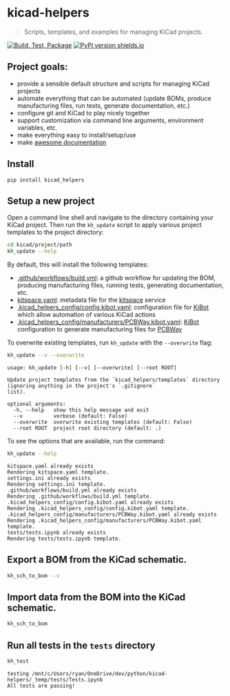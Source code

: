 # kicad-helpers
> Scripts, templates, and examples for managing KiCad projects.


[![Build, Test, Package](https://github.com/ryanfobel/kicad-helpers/actions/workflows/python-package.yml/badge.svg)](https://github.com/ryanfobel/kicad-helpers/actions/workflows/python-package.yml)
[![PyPI version shields.io](https://img.shields.io/pypi/v/kicad-helpers.svg)](https://pypi.python.org/pypi/kicad-helpers/)

## Project goals:

* provide a sensible default structure and scripts for managing KiCad projects
* automate everything that can be automated (update BOMs, produce manufacturing files, run tests, generate documentation, etc.)
* configure git and KiCad to play nicely together
* support customization via command line arguments, environment variables, etc.
* make everything easy to install/setup/use
* make [awesome documentation](https://ryanfobel.github.io/kicad-helpers/)

## Install

`pip install kicad_helpers`

## Setup a new project

Open a command line shell and navigate to the directory containing your KiCad project. Then run the `kh_update` script to apply various project templates to the project directory:

```sh
cd kicad/project/path
kh_update --help
```

By default, this will install the following templates:
* [.github/workflows/build.yml](https://github.com/ryanfobel/kicad-helpers/blob/main/kicad_helpers/templates/.github/workflows/build.yml): a github workflow for updating the BOM, producing manufacturing files, running tests, generating documentation, etc.
* [kitspace.yaml](https://github.com/ryanfobel/kicad-helpers/blob/main/kicad_helpers/templates/kitspace.yaml): metadata file for the [kitspace](https://kitspace.org/) service
* [.kicad_helpers_config/config.kibot.yaml](https://github.com/ryanfobel/kicad-helpers/blob/main/kicad_helpers/templates/.kicad_helpers_config/config.kibot.yaml): configuration file for [KiBot](https://github.com/INTI-CMNB/KiBot) which allow automation of various KiCad actions
* [.kicad_helpers_config/manufacturers/PCBWay.kibot.yaml](https://github.com/ryanfobel/kicad-helpers/blob/main/kicad_helpers/templates/.kicad_helpers_config/manufacturers/PCBWay.kibot.yaml): [KiBot](https://github.com/INTI-CMNB/KiBot) configuration to generate manufacturing files for [PCBWay](https://www.pcbway.com/)


To overwrite existing templates, run `kh_update` with the `--overwrite` flag:

```sh
kh_update --v --overwrite
```

    usage: kh_update [-h] [--v] [--overwrite] [--root ROOT]
    
    Update project templates from the `kicad_helpers/templates` directory (ignoring anything in the project's `.gitignore`
    list).
    
    optional arguments:
      -h, --help   show this help message and exit
      --v          verbose (default: False)
      --overwrite  overwrite existing templates (default: False)
      --root ROOT  project root directory (default: .)
    


To see the options that are available, run the command:

```sh
kh_update --help
```

    kitspace.yaml already exists
    Rendering kitspace.yaml template.
    settings.ini already exists
    Rendering settings.ini template.
    .github/workflows/build.yml already exists
    Rendering .github/workflows/build.yml template.
    .kicad_helpers_config/config.kibot.yaml already exists
    Rendering .kicad_helpers_config/config.kibot.yaml template.
    .kicad_helpers_config/manufacturers/PCBWay.kibot.yaml already exists
    Rendering .kicad_helpers_config/manufacturers/PCBWay.kibot.yaml template.
    tests/tests.ipynb already exists
    Rendering tests/tests.ipynb template.
    


## Export a BOM from the KiCad schematic.

```sh
kh_sch_to_bom --v
```

    


## Import data from the BOM into the KiCad schematic.

```sh
kh_sch_to_bom
```

    


## Run all tests in the `tests` directory

```sh
kh_test
```

    testing /mnt/c/Users/ryan/OneDrive/dev/python/kicad-helpers/_temp/tests/Tests.ipynb
    All tests are passing!
    

